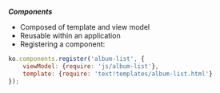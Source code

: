 ***Components***

- Composed of template and view model
- Reusable within an application
- Registering a component:
```javascript
ko.components.register('album-list', {
    viewModel: {require: 'js/album-list'},
    template: {require: 'text!templates/album-list.html'}
});
```
